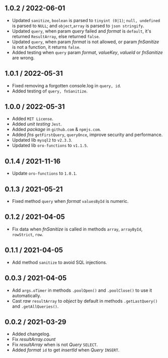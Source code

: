 ## 1.0.2 / 2022-06-01
* Updated `sanitize`, `boolean` is parsed to `tinyint (0|1)`; `null, undefined` is parsed to `NULL`; and `object`,`array` is parsed to `json stringify`.
* Updated `query`, when param _query_ failed and _format_ is `default`, it's returned `ResultArray`, else returned `false`.
* Updated `query`, when param _format_ is not allowed, or param _fnSanitize_ is not a function, it returns `false`.
* Added testing when `query` param _format_, _valueKey_, _valueId_ or _fnSanitize_ are wrong.

## 1.0.1 / 2022-05-31
* Fixed removing a forgotten console.log in `query, id`.
* Added testing of `query, fnSanitize`.

## 1.0.0 / 2022-05-31
* Added `MIT License`.
* Added _unit testing_ `Jest`.
* Added _package_ in `github.com` & `npmjs.com`.
* Added _fns_ `getFirstQuery`, `queryOnce`, improve security and performance.
* Updated lib `mysql2` to `v2.3.3`.
* Updated lib `oro-functions` to `v1.1.5`.

## 0.1.4 / 2021-11-16
* Update `oro-functions` to `1.0.1`.

## 0.1.3 / 2021-05-21
* Fixed method `query` when _format_ `valuesById` is numeric.

## 0.1.2 / 2021-04-05
* Fix data when *fnSanitize* is called in methods `array`, `arrayById`, `rowStrict`, `row`.

## 0.1.1 / 2021-04-05
* Add method `sanitize` to avoid SQL injections.

## 0.0.3 / 2021-04-05
* Add `args.oTimer` in methods `.poolOpen()` and `.poolClose()` to use it automatically.
* Cast *raw* `resultArray` to *object* by default in methods `.getLastQuery()` and `.getAllQueries()`.

## 0.0.2 / 2021-03-29
* Added changelog.
* Fix *resultArray.count*
* Fix *resultArray* when is not *Query* `SELECT`. 
* Added *format* `id` to get *insertId* when *Query* `INSERT`. 
